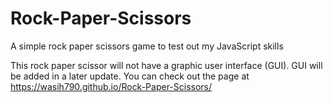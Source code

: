 # Rock-Paper-Scissors
A simple rock paper scissors game to test out my JavaScript skills


This rock paper scissor will not have a graphic user interface (GUI).
GUI will be added in a later update.
You can check out the page at https://wasih790.github.io/Rock-Paper-Scissors/